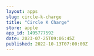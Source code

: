 ```yaml
---
layout: apps
slug: circle-k-charge
title: "Circle K Charge"
store: apple
app_id: 1495777592
date: 2023-07-25T09:06:45Z
published: 2022-10-13T07:00:00Z
---
```

